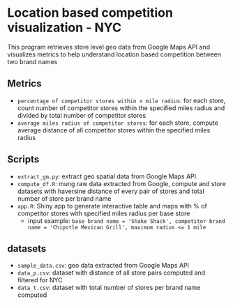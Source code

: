 # Location based competition visualization - NYC
This program retrieves store level geo data from Google Maps API and visualizes metrics to help understand location based competition between two brand names
## Metrics
  * `percentage of competitor stores within x mile radius`: for each store, count number of competitor stores within the specified miles radius and divided by total number of competitor stores
  * `average miles radius of competitor stores`: for each store, compute average distance of all competitor stores within the specified miles radius
## Scripts
  * `extract_gm.py`: extract geo spatial data from Google Maps API.
  * `compute_df.R`: mung raw data extracted from Google, compute and store datasets with haversine distance of every pair of stores and total number of store per brand name
  * `app.R`: Shiny app to generate interactive table and maps with % of competitor stores with specified miles radius per base store
    * input example: ```base brand name = 'Shake Shack', competitor brand name = 'Chipotle Mexican Grill', maximum radius <= 1 mile```
## datasets
  * `sample_data.csv`: geo data extracted from Google Maps API
  * `data_p.csv`: dataset with distance of all store pairs computed and filtered for NYC
  * `data_t.csv`: dataset with total number of stores per brand name computed
